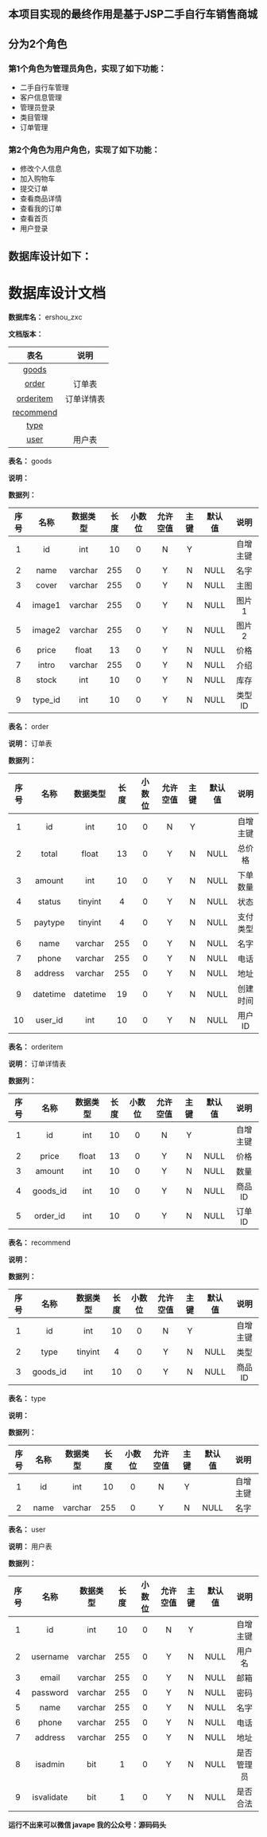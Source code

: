 ## 本项目实现的最终作用是基于JSP二手自行车销售商城
## 分为2个角色
### 第1个角色为管理员角色，实现了如下功能：
 - 二手自行车管理
 - 客户信息管理
 - 管理员登录
 - 类目管理
 - 订单管理
### 第2个角色为用户角色，实现了如下功能：
 - 修改个人信息
 - 加入购物车
 - 提交订单
 - 查看商品详情
 - 查看我的订单
 - 查看首页
 - 用户登录
## 数据库设计如下：
# 数据库设计文档

**数据库名：** ershou_zxc

**文档版本：** 


| 表名                  | 说明       |
| :---: | :---: |
| [goods](#goods) |  |
| [order](#order) | 订单表 |
| [orderitem](#orderitem) | 订单详情表 |
| [recommend](#recommend) |  |
| [type](#type) |  |
| [user](#user) | 用户表 |

**表名：** <a id="goods">goods</a>

**说明：** 

**数据列：**

| 序号 | 名称 | 数据类型 |  长度  | 小数位 | 允许空值 | 主键 | 默认值 | 说明 |
| :---: | :---: | :---: | :---: | :---: | :---: | :---: | :---: | :---: |
|  1   | id |   int   | 10 |   0    |    N     |  Y   |       | 自增主键  |
|  2   | name |   varchar   | 255 |   0    |    Y     |  N   |   NULL    | 名字  |
|  3   | cover |   varchar   | 255 |   0    |    Y     |  N   |   NULL    | 主图  |
|  4   | image1 |   varchar   | 255 |   0    |    Y     |  N   |   NULL    | 图片1  |
|  5   | image2 |   varchar   | 255 |   0    |    Y     |  N   |   NULL    | 图片2  |
|  6   | price |   float   | 13 |   0    |    Y     |  N   |   NULL    | 价格  |
|  7   | intro |   varchar   | 255 |   0    |    Y     |  N   |   NULL    | 介绍  |
|  8   | stock |   int   | 10 |   0    |    Y     |  N   |   NULL    | 库存  |
|  9   | type_id |   int   | 10 |   0    |    Y     |  N   |   NULL    | 类型ID  |

**表名：** <a id="order">order</a>

**说明：** 订单表

**数据列：**

| 序号 | 名称 | 数据类型 |  长度  | 小数位 | 允许空值 | 主键 | 默认值 | 说明 |
| :---: | :---: | :---: | :---: | :---: | :---: | :---: | :---: | :---: |
|  1   | id |   int   | 10 |   0    |    N     |  Y   |       | 自增主键  |
|  2   | total |   float   | 13 |   0    |    Y     |  N   |   NULL    | 总价格  |
|  3   | amount |   int   | 10 |   0    |    Y     |  N   |   NULL    | 下单数量  |
|  4   | status |   tinyint   | 4 |   0    |    Y     |  N   |   NULL    | 状态  |
|  5   | paytype |   tinyint   | 4 |   0    |    Y     |  N   |   NULL    | 支付类型  |
|  6   | name |   varchar   | 255 |   0    |    Y     |  N   |   NULL    | 名字  |
|  7   | phone |   varchar   | 255 |   0    |    Y     |  N   |   NULL    | 电话  |
|  8   | address |   varchar   | 255 |   0    |    Y     |  N   |   NULL    | 地址  |
|  9   | datetime |   datetime   | 19 |   0    |    Y     |  N   |   NULL    | 创建时间  |
|  10   | user_id |   int   | 10 |   0    |    Y     |  N   |   NULL    | 用户ID  |

**表名：** <a id="orderitem">orderitem</a>

**说明：** 订单详情表

**数据列：**

| 序号 | 名称 | 数据类型 |  长度  | 小数位 | 允许空值 | 主键 | 默认值 | 说明 |
| :---: | :---: | :---: | :---: | :---: | :---: | :---: | :---: | :---: |
|  1   | id |   int   | 10 |   0    |    N     |  Y   |       | 自增主键  |
|  2   | price |   float   | 13 |   0    |    Y     |  N   |   NULL    | 价格  |
|  3   | amount |   int   | 10 |   0    |    Y     |  N   |   NULL    | 数量  |
|  4   | goods_id |   int   | 10 |   0    |    Y     |  N   |   NULL    | 商品ID  |
|  5   | order_id |   int   | 10 |   0    |    Y     |  N   |   NULL    | 订单ID  |

**表名：** <a id="recommend">recommend</a>

**说明：** 

**数据列：**

| 序号 | 名称 | 数据类型 |  长度  | 小数位 | 允许空值 | 主键 | 默认值 | 说明 |
| :---: | :---: | :---: | :---: | :---: | :---: | :---: | :---: | :---: |
|  1   | id |   int   | 10 |   0    |    N     |  Y   |       | 自增主键  |
|  2   | type |   tinyint   | 4 |   0    |    Y     |  N   |   NULL    | 类型  |
|  3   | goods_id |   int   | 10 |   0    |    Y     |  N   |   NULL    | 商品ID  |

**表名：** <a id="type">type</a>

**说明：** 

**数据列：**

| 序号 | 名称 | 数据类型 |  长度  | 小数位 | 允许空值 | 主键 | 默认值 | 说明 |
| :---: | :---: | :---: | :---: | :---: | :---: | :---: | :---: | :---: |
|  1   | id |   int   | 10 |   0    |    N     |  Y   |       | 自增主键  |
|  2   | name |   varchar   | 255 |   0    |    Y     |  N   |   NULL    | 名字  |

**表名：** <a id="user">user</a>

**说明：** 用户表

**数据列：**

| 序号 | 名称 | 数据类型 |  长度  | 小数位 | 允许空值 | 主键 | 默认值 | 说明 |
| :---: | :---: | :---: | :---: | :---: | :---: | :---: | :---: | :---: |
|  1   | id |   int   | 10 |   0    |    N     |  Y   |       | 自增主键  |
|  2   | username |   varchar   | 255 |   0    |    Y     |  N   |   NULL    | 用户名  |
|  3   | email |   varchar   | 255 |   0    |    Y     |  N   |   NULL    | 邮箱  |
|  4   | password |   varchar   | 255 |   0    |    Y     |  N   |   NULL    | 密码  |
|  5   | name |   varchar   | 255 |   0    |    Y     |  N   |   NULL    | 名字  |
|  6   | phone |   varchar   | 255 |   0    |    Y     |  N   |   NULL    | 电话  |
|  7   | address |   varchar   | 255 |   0    |    Y     |  N   |   NULL    | 地址  |
|  8   | isadmin |   bit   | 1 |   0    |    Y     |  N   |   NULL    | 是否管理员  |
|  9   | isvalidate |   bit   | 1 |   0    |    Y     |  N   |   NULL    | 是否合法  |

**运行不出来可以微信 javape 我的公众号：源码码头**
